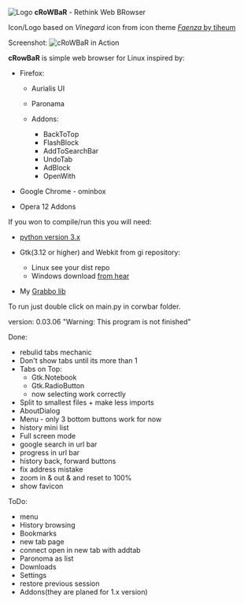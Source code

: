 ![Logo][5] **cRoWBaR** - Rethink Web BRowser

Icon/Logo based on *Vinegard* icon from icon theme [*Faenza* by tiheum][6]

Screenshot:
![cRoWBaR in Action][1]

**cRowBaR** is simple web browser for Linux inspired by:

 *  Firefox:
    * Aurialis UI
    * Paronama
    * Addons:

        * BackToTop
        * FlashBlock
        * AddToSearchBar
        * UndoTab
        * AdBlock
        * OpenWith

 * Google Chrome - ominbox
 * Opera 12 Addons

If you won to compile/run this you will need:

- [python version 3.x][2]
- Gtk(3.12 or higher) and Webkit from gi repository:

	- Linux see your dist repo
	- Windows download [from hear][3]

- My [Grabbo lib][4]

To run just double click on main.py in corwbar folder.

version: 0.03.06
"Warning: This program is not finished"

Done:

* rebulid tabs mechanic
* Don't show tabs until its more than 1
* Tabs on Top:
	* Gtk.Notebook
	* Gtk.RadioButton
	* now selecting work correctly
* Split to smallest files + make less imports
* AboutDialog
* Menu - only 3 bottom buttons work for now
* history mini list
* Full screen mode
* google search in url bar
* progress in url bar
* history back, forward buttons
* fix address mistake
* zoom in & out & and reset to 100%
* show favicon

ToDo:

* menu
* History browsing
* Bookmarks
* new tab page
* connect open in new tab with addtab
* Paronoma as list
* Downloads
* Settings
* restore previous session
* Addons(they are planed for 1.x version)



[1]:https://raw.githubusercontent.com/jeremi360/cRoWBaR/master/shot.png
[2]:https://www.python.org/
[3]:http://sourceforge.net/projects/pygobjectwin32/files/
[4]:https://github.com/jeremi360/Grabbo
[5]:https://raw.githubusercontent.com/jeremi360/cRoWBaR/master/icons/icon.png
[6]:http://tiheum.deviantart.com/art/Faenza-Icons-173323228
